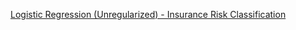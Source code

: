 [Logistic Regression (Unregularized) - Insurance Risk Classification](https://dataplatform.cloud.ibm.com/analytics/notebooks/v2/0526b408-a285-4b8a-9c2b-14fa9404115a/view?access_token=33cb6e14f5225e8e52317592a2c9fa434e7237d7bfe12ed68a8f7faf9c34b6b9)
